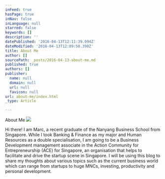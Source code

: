 ```yaml
---
inFeed: true
hasPage: true
inNav: false
inLanguage: null
starred: false
keywords: []
description: ''
datePublished: '2016-04-13T12:11:39.094Z'
dateModified: '2016-04-13T12:09:58.390Z'
title: About Me
author: []
sourcePath: _posts/2016-04-13-about-me.md
published: true
authors: []
publisher:
  name: null
  domain: null
  url: null
  favicon: null
url: about-me/index.html
_type: Article

---
```

About Me
![](https://the-grid-user-content.s3-us-west-2.amazonaws.com/975d2936-d175-4cca-9c99-230416f2b534.jpg)

Hi there! I am Marc, a recent graduate of the Nanyang Business School from Singapore. While I took Banking & Finance as my major and Human Resources as a double specialisation, I am going to be a Business Development management associate in the Action Community for Entrepreneurship (ACE) for Singapore, an organisation that helps to facilitate and drive the startup scene in Singapore. I will be using this blog to share my thoughts about various topics such as the current business world which can range from startups to huge MNCs, investing, productivity and personal development.